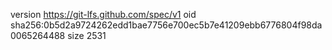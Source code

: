 version https://git-lfs.github.com/spec/v1
oid sha256:0b5d2a9724262edd1bae7756e700ec5b7e41209ebb6776804f98da0065264488
size 2531
